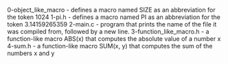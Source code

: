 0-object_like_macro -  defines a macro named SIZE as an abbreviation for the token 1024
1-pi.h -  defines a macro named PI as an abbreviation for the token 3.14159265359
2-main.c -  program that prints the name of the file it was compiled from, followed by a new line.
3-function_like_macro.h -  a function-like macro ABS(x) that computes the absolute value of a number x
4-sum.h -  a function-like macro SUM(x, y) that computes the sum of the numbers x and y

